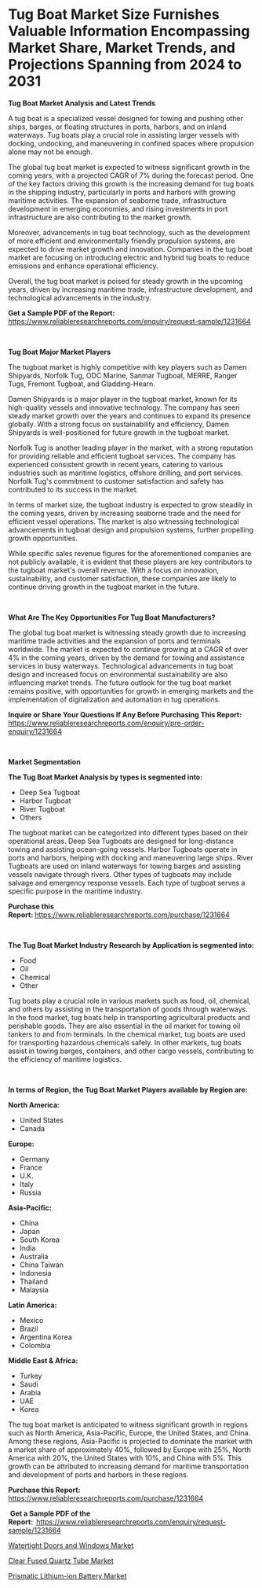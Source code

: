 <p><h1>Tug Boat Market Size Furnishes Valuable Information Encompassing Market Share, Market Trends, and Projections Spanning from 2024 to 2031</h1></p><p><strong>Tug Boat Market Analysis and Latest Trends</strong></p>
<p><p>A tug boat is a specialized vessel designed for towing and pushing other ships, barges, or floating structures in ports, harbors, and on inland waterways. Tug boats play a crucial role in assisting larger vessels with docking, undocking, and maneuvering in confined spaces where propulsion alone may not be enough.</p><p>The global tug boat market is expected to witness significant growth in the coming years, with a projected CAGR of 7% during the forecast period. One of the key factors driving this growth is the increasing demand for tug boats in the shipping industry, particularly in ports and harbors with growing maritime activities. The expansion of seaborne trade, infrastructure development in emerging economies, and rising investments in port infrastructure are also contributing to the market growth.</p><p>Moreover, advancements in tug boat technology, such as the development of more efficient and environmentally friendly propulsion systems, are expected to drive market growth and innovation. Companies in the tug boat market are focusing on introducing electric and hybrid tug boats to reduce emissions and enhance operational efficiency.</p><p>Overall, the tug boat market is poised for steady growth in the upcoming years, driven by increasing maritime trade, infrastructure development, and technological advancements in the industry.</p></p>
<p><strong>Get a Sample PDF of the Report:&nbsp;</strong> <a href="https://www.reliableresearchreports.com/enquiry/request-sample/1231664">https://www.reliableresearchreports.com/enquiry/request-sample/1231664</a></p>
<p>&nbsp;</p>
<p><strong>Tug Boat Major Market Players</strong></p>
<p><p>The tugboat market is highly competitive with key players such as Damen Shipyards, Norfolk Tug, ODC Marine, Sanmar Tugboat, MERRE, Ranger Tugs, Fremont Tugboat, and Gladding-Hearn. </p><p>Damen Shipyards is a major player in the tugboat market, known for its high-quality vessels and innovative technology. The company has seen steady market growth over the years and continues to expand its presence globally. With a strong focus on sustainability and efficiency, Damen Shipyards is well-positioned for future growth in the tugboat market.</p><p>Norfolk Tug is another leading player in the market, with a strong reputation for providing reliable and efficient tugboat services. The company has experienced consistent growth in recent years, catering to various industries such as maritime logistics, offshore drilling, and port services. Norfolk Tug's commitment to customer satisfaction and safety has contributed to its success in the market.</p><p>In terms of market size, the tugboat industry is expected to grow steadily in the coming years, driven by increasing seaborne trade and the need for efficient vessel operations. The market is also witnessing technological advancements in tugboat design and propulsion systems, further propelling growth opportunities.</p><p>While specific sales revenue figures for the aforementioned companies are not publicly available, it is evident that these players are key contributors to the tugboat market's overall revenue. With a focus on innovation, sustainability, and customer satisfaction, these companies are likely to continue driving growth in the tugboat market in the future.</p></p>
<p>&nbsp;</p>
<p><strong>What Are The Key Opportunities For Tug Boat Manufacturers?</strong></p>
<p><p>The global tug boat market is witnessing steady growth due to increasing maritime trade activities and the expansion of ports and terminals worldwide. The market is expected to continue growing at a CAGR of over 4% in the coming years, driven by the demand for towing and assistance services in busy waterways. Technological advancements in tug boat design and increased focus on environmental sustainability are also influencing market trends. The future outlook for the tug boat market remains positive, with opportunities for growth in emerging markets and the implementation of digitalization and automation in tug operations.</p></p>
<p><strong>Inquire or Share Your Questions If Any Before Purchasing This Report:</strong> <a href="https://www.reliableresearchreports.com/enquiry/pre-order-enquiry/1231664">https://www.reliableresearchreports.com/enquiry/pre-order-enquiry/1231664</a></p>
<p>&nbsp;</p>
<p><strong>Market Segmentation</strong></p>
<p><strong>The Tug Boat Market Analysis by types is segmented into:</strong></p>
<p><ul><li>Deep Sea Tugboat</li><li>Harbor Tugboat</li><li>River Tugboat</li><li>Others</li></ul></p>
<p><p>The tugboat market can be categorized into different types based on their operational areas. Deep Sea Tugboats are designed for long-distance towing and assisting ocean-going vessels. Harbor Tugboats operate in ports and harbors, helping with docking and maneuvering large ships. River Tugboats are used on inland waterways for towing barges and assisting vessels navigate through rivers. Other types of tugboats may include salvage and emergency response vessels. Each type of tugboat serves a specific purpose in the maritime industry.</p></p>
<p><strong>Purchase this Report:&nbsp;</strong><a href="https://www.reliableresearchreports.com/purchase/1231664">https://www.reliableresearchreports.com/purchase/1231664</a></p>
<p>&nbsp;</p>
<p><strong>The Tug Boat Market Industry Research by Application is segmented into:</strong></p>
<p><ul><li>Food</li><li>Oil</li><li>Chemical</li><li>Other</li></ul></p>
<p><p>Tug boats play a crucial role in various markets such as food, oil, chemical, and others by assisting in the transportation of goods through waterways. In the food market, tug boats help in transporting agricultural products and perishable goods. They are also essential in the oil market for towing oil tankers to and from terminals. In the chemical market, tug boats are used for transporting hazardous chemicals safely. In other markets, tug boats assist in towing barges, containers, and other cargo vessels, contributing to the efficiency of maritime logistics.</p></p>
<p>&nbsp;</p>
<p><strong>In terms of Region, the Tug Boat Market Players available by Region are:</strong></p>
<p>
    <p> <strong> North America: </strong>
        <ul>
            <li>United States</li>
            <li>Canada</li>
        </ul>
        </p> 
    <p> <strong> Europe: </strong>
        <ul>
            <li>Germany</li>
            <li>France</li>
            <li>U.K.</li>
            <li>Italy</li>
            <li>Russia</li>
        </ul>
        </p> 
    <p> <strong> Asia-Pacific: </strong>
        <ul>
            <li>China</li>
            <li>Japan</li>
            <li>South Korea</li>
            <li>India</li>
            <li>Australia</li>
            <li>China Taiwan</li>
            <li>Indonesia</li>
            <li>Thailand</li>
            <li>Malaysia</li>
        </ul>
        </p> 
    <p> <strong> Latin America: </strong>
        <ul>
            <li>Mexico</li>
            <li>Brazil</li>
            <li>Argentina Korea</li>
            <li>Colombia</li>
        </ul>
        </p> 
    <p> <strong> Middle East & Africa: </strong>
        <ul>
            <li>Turkey</li>
            <li>Saudi</li>
            <li>Arabia</li>
            <li>UAE</li>
            <li>Korea</li>
        </ul>
    </p>
    </p>
<p><p>The tug boat market is anticipated to witness significant growth in regions such as North America, Asia-Pacific, Europe, the United States, and China. Among these regions, Asia-Pacific is projected to dominate the market with a market share of approximately 40%, followed by Europe with 25%, North America with 20%, the United States with 10%, and China with 5%. This growth can be attributed to increasing demand for maritime transportation and development of ports and harbors in these regions.</p></p>
<p><strong>Purchase this Report: </strong><a href="https://www.reliableresearchreports.com/purchase/1231664">https://www.reliableresearchreports.com/purchase/1231664</a></p>
<p>&nbsp;<strong>Get a Sample PDF of the Report:&nbsp;&nbsp;</strong><a href="https://www.reliableresearchreports.com/enquiry/request-sample/1231664">https://www.reliableresearchreports.com/enquiry/request-sample/1231664</a></p>
<p><strong></strong></p>
<p><p><a href="https://view.publitas.com/reportprime-1/watertight-doors-and-windows-market-analysis-examines-its-scope-on-growth-opportunities-and-forecasted-trends-spanning-from-2023-to-2030/">Watertight Doors and Windows Market</a></p><p><a href="https://view.publitas.com/reportprime-1/clear-fused-quartz-tube-market-size-2023-2030-global-industrial-analysis-key-geographical-regions-market-share-top-key-players-product-types-and-forecast-research-report/">Clear Fused Quartz Tube Market</a></p><p><a href="https://view.publitas.com/reportprime-1/decoding-the-prismatic-lithium-ion-battery-market-a-deep-dive-into-the-latest-market-trends-market-segmentation-and-competitive-analysis/">Prismatic Lithium-ion Battery Market</a></p></p>